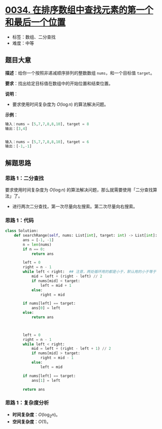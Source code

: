 # [0034. 在排序数组中查找元素的第一个和最后一个位置](https://leetcode.cn/problems/find-first-and-last-position-of-element-in-sorted-array/)

- 标签：数组、二分查找
- 难度：中等

## 题目大意

**描述**：给你一个按照非递减顺序排列的整数数组 `nums`，和一个目标值 `target`。

**要求**：找出给定目标值在数组中的开始位置和结束位置。

**说明**：

- 要求使用时间复杂度为 $O(\log n)$ 的算法解决问题。

**示例**：

```Python
输入：nums = [5,7,7,8,8,10], target = 8
输出：[3,4]


输入：nums = [5,7,7,8,8,10], target = 6
输出：[-1,-1]
```

## 解题思路

### 思路 1：二分查找

要求使用时间复杂度为 $O(\log n)$ 的算法解决问题，那么就需要使用「二分查找算法」了。

- 进行两次二分查找，第一次尽量向左搜索。第二次尽量向右搜索。

### 思路 1：代码

```Python
class Solution:
    def searchRange(self, nums: List[int], target: int) -> List[int]:
        ans = [-1, -1]
        n = len(nums)
        if n == 0:
            return ans

        left = 0
        right = n - 1
        while left < right:  ## 注意，两处循环用的都是小于，默认用的小于等于
            mid = left + (right - left) // 2
            if nums[mid] < target:
                left = mid + 1
            else:
                right = mid

        if nums[left] == target:
            ans[0] = left
        else:
            return ans

        

        left = 0
        right = n - 1
        while left < right:
            mid = left + (right - left + 1) // 2
            if nums[mid] > target:
                right = mid - 1
            else:
                left = mid

        if nums[left] == target:
            ans[1] = left

        return ans
```

### 思路 1：复杂度分析

- **时间复杂度**：$O(\log_2 n)$。
- **空间复杂度**：$O(1)$。
